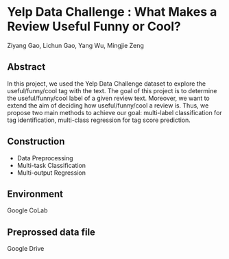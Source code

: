 # Yelp Data Challenge : What Makes a Review Useful Funny or Cool?
Ziyang Gao, Lichun Gao, Yang Wu, Mingjie Zeng
## Abstract
In this project, we used the Yelp Data Challenge dataset to explore the useful/funny/cool tag with the text.  The goal of this project is to determine the useful/funny/cool label of a given review text. Moreover, we want to extend the aim of deciding how useful/funny/cool a review is. Thus, we propose two main methods to achieve our goal: multi-label classification for tag identification, multi-class regression for tag score prediction.
## Construction
- Data Preprocessing 
- Multi-task Classification
- Multi-output Regression
## Environment
Google CoLab
## Preprossed data file
Google Drive
